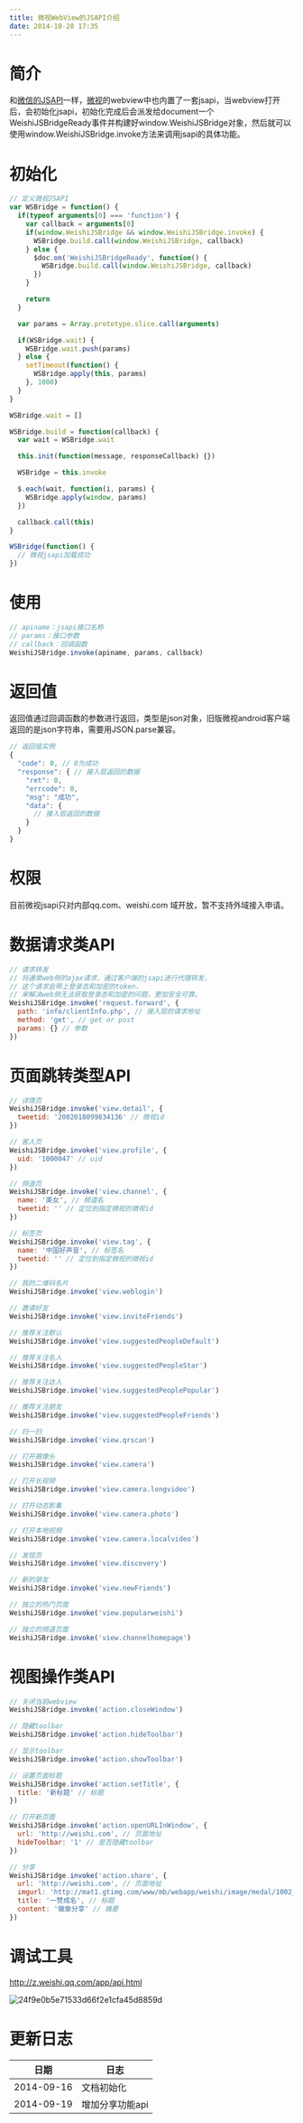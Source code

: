 ```yaml
---
title: 微视WebView的JSAPI介绍
date: 2014-10-28 17:35
---
```


# 简介

和[微信的JSAPI](http://qydev.weixin.qq.com/wiki/index.php?title=WeixinJS%E6%8E%A5%E5%8F%A3)一样，[微视](http://www.weishi.com)的webview中也内置了一套jsapi，当webview打开后，会初始化jsapi，初始化完成后会派发给document一个WeishiJSBridgeReady事件并构建好window.WeishiJSBridge对象，然后就可以使用window.WeishiJSBridge.invoke方法来调用jsapi的具体功能。

# 初始化

```javascript
// 定义微视JSAPI
var WSBridge = function() {
  if(typeof arguments[0] === 'function') {
    var callback = arguments[0]
    if(window.WeishiJSBridge && window.WeishiJSBridge.invoke) {
      WSBridge.build.call(window.WeishiJSBridge, callback)
    } else {
      $doc.on('WeishiJSBridgeReady', function() {
        WSBridge.build.call(window.WeishiJSBridge, callback)
      })
    }

    return
  }

  var params = Array.prototype.slice.call(arguments)

  if(WSBridge.wait) {
    WSBridge.wait.push(params)
  } else {
    setTimeout(function() {
      WSBridge.apply(this, params)
    }, 1000)
  }
}

WSBridge.wait = []

WSBridge.build = function(callback) {
  var wait = WSBridge.wait

  this.init(function(message, responseCallback) {})

  WSBridge = this.invoke

  $.each(wait, function(i, params) {
    WSBridge.apply(window, params)
  })

  callback.call(this)
}

WSBridge(function() {
  // 微视jsapi加载成功
})
```

# 使用

```javascript
// apiname：jsapi接口名称
// params：接口参数
// callback：回调函数
WeishiJSBridge.invoke(apiname, params, callback)
```

# 返回值

返回值通过回调函数的参数进行返回，类型是json对象，旧版微视android客户端返回的是json字符串，需要用JSON.parse兼容。

```javascript
// 返回值实例
{
  "code": 0, // 0为成功
  "response": { // 接入层返回的数据
    "ret": 0,
    "errcode": 0,
    "msg": "成功",
    "data": {
      // 接入层返回的数据
    }
  }
}
```

# 权限

目前微视jsapi只对内部qq.com、weishi.com 域开放，暂不支持外域接入申请。


# 数据请求类API

```javascript
// 请求转发
// 将通常web侧的ajax请求，通过客户端的jsapi进行代理转发，
// 这个请求会带上登录态和加密的token，
// 来解决web侧无法获取登录态和加密的问题，更加安全可靠。
WeishiJSBridge.invoke('request.forward', {
  path: 'info/clientInfo.php', // 接入层的请求地址
  method: 'get', // get or post
  params: {} // 参数
})
```

# 页面跳转类型API

```javascript
// 详情页
WeishiJSBridge.invoke('view.detail', {
  tweetid: '2002018099834136' // 微视id
})

// 客人页
WeishiJSBridge.invoke('view.profile', {
  uid: '1000047' // uid
})

// 频道页
WeishiJSBridge.invoke('view.channel', {
  name: '美女', // 频道名
  tweetid: '' // 定位到指定微视的微视id
})

// 标签页
WeishiJSBridge.invoke('view.tag', {
  name: '中国好声音', // 标签名
  tweetid: '' // 定位到指定微视的微视id
})

// 我的二维码名片
WeishiJSBridge.invoke('view.weblogin')

// 邀请好友
WeishiJSBridge.invoke('view.inviteFriends')

// 推荐关注默认
WeishiJSBridge.invoke('view.suggestedPeopleDefault')

// 推荐关注名人
WeishiJSBridge.invoke('view.suggestedPeopleStar')

// 推荐关注达人
WeishiJSBridge.invoke('view.suggestedPeoplePopular')

// 推荐关注朋友
WeishiJSBridge.invoke('view.suggestedPeopleFriends')

// 扫一扫
WeishiJSBridge.invoke('view.qrscan')

// 打开摄像头
WeishiJSBridge.invoke('view.camera')

// 打开长视频
WeishiJSBridge.invoke('view.camera.longvideo')

// 打开动态影集
WeishiJSBridge.invoke('view.camera.photo')

// 打开本地视频
WeishiJSBridge.invoke('view.camera.localvideo')

// 发现页
WeishiJSBridge.invoke('view.discovery')

// 新的朋友
WeishiJSBridge.invoke('view.newFriends')

// 独立的热门页面
WeishiJSBridge.invoke('view.popularweishi')

// 独立的频道页面
WeishiJSBridge.invoke('view.channelhomepage')
```

# 视图操作类API

```javascript
// 关闭当前webview
WeishiJSBridge.invoke('action.closeWindow')

// 隐藏toolbar
WeishiJSBridge.invoke('action.hideToolbar')

// 显示toolbar
WeishiJSBridge.invoke('action.showToolbar')

// 设置页面标题
WeishiJSBridge.invoke('action.setTitle', {
  title: '新标题' // 标题
})

// 打开新页面
WeishiJSBridge.invoke('action.openURLInWindow', {
  url: 'http://weishi.com', // 页面地址
  hideToolbar: '1' // 是否隐藏toolbar
})

// 分享
WeishiJSBridge.invoke('action.share', {
  url: 'http://weishi.com', // 页面地址
  imgurl: 'http://mat1.gtimg.com/www/mb/webapp/weishi/image/medal/1002_detail.png', // 图片地址
  title: '一赞成名', // 标题
  content: '徽章分享' // 摘要
})
```

# 调试工具

http://z.weishi.qq.com/app/api.html

![24f9e0b5e71533d66f2e1cfa45d8859d](https://cloud.githubusercontent.com/assets/546659/4806086/70ae1994-5e85-11e4-9290-597e12205206.png)

# 更新日志

日期 | 日志
-------- | --------
2014-09-16 | 文档初始化
2014-09-19 | 增加分享功能api